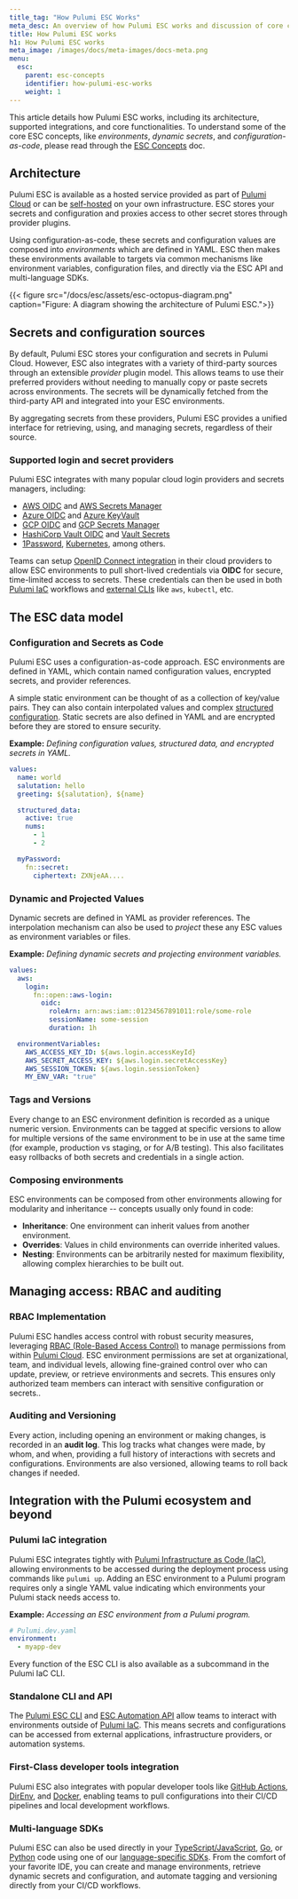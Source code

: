 ```yaml
---
title_tag: "How Pulumi ESC Works"
meta_desc: An overview of how Pulumi ESC works and discussion of core concepts.
title: How Pulumi ESC works
h1: How Pulumi ESC works
meta_image: /images/docs/meta-images/docs-meta.png
menu:
  esc:
    parent: esc-concepts
    identifier: how-pulumi-esc-works
    weight: 1
---
```


This article details how Pulumi ESC works, including its architecture, supported integrations, and core functionalities. To understand some of the core ESC concepts, like *environments*, *dynamic secrets*, and *configuration-as-code*, please read through the [ESC Concepts](/docs/esc/concepts/) doc.

## Architecture

Pulumi ESC is available as a hosted service provided as part of [Pulumi Cloud](/docs/pulumi-cloud/) or can be [self-hosted](/docs/esc/faq/#can-i-self-host-pulumi-esc) on your own infrastructure. ESC stores your secrets and configuration and proxies access to other secret stores through provider plugins.

Using configuration-as-code, these secrets and configuration values are composed into *environments* which are defined in YAML. ESC then makes these environments available to targets via common mechanisms like environment variables, configuration files, and directly via the ESC API and multi-language SDKs.

{{< figure src="/docs/esc/assets/esc-octopus-diagram.png" caption="Figure: A diagram showing the architecture of Pulumi ESC.">}}

## Secrets and configuration sources

By default, Pulumi ESC stores your configuration and secrets in Pulumi Cloud. However, ESC also integrates with a variety of third-party sources through an extensible *provider* plugin model. This allows teams to use their preferred providers without needing to manually copy or paste secrets across environments. The secrets will be dynamically fetched from the third-party API and integrated into your ESC environments.

By aggregating secrets from these providers, Pulumi ESC provides a unified interface for retrieving, using, and managing secrets, regardless of their source.

### Supported login and secret providers

Pulumi ESC integrates with many popular cloud login providers and secrets managers, including:

* [AWS OIDC](/docs/esc/integrations/dynamic-login-credentials/aws-login/) and [AWS Secrets Manager](/docs/esc/integrations/dynamic-secrets/aws-secrets/)
* [Azure OIDC](/docs/esc/integrations/dynamic-login-credentials/azure-login) and [Azure KeyVault](/docs/esc/integrations/dynamic-secrets/azure-secrets/)
* [GCP OIDC](/docs/esc/integrations/dynamic-login-credentials/gcp-login/) and [GCP Secrets Manager](/docs/esc/integrations/dynamic-secrets/gcp-secrets/)
* [HashiCorp Vault OIDC](/docs/esc/integrations/dynamic-login-credentials/vault-login/) and [Vault Secrets](/docs/esc/integrations/dynamic-secrets/vault-secrets/)
* [1Password](/docs/esc/integrations/dynamic-secrets/1password-secrets/), [Kubernetes](/docs/esc/integrations/kubernetes/), among others.

Teams can setup [OpenID Connect integration](/docs/pulumi-cloud/oidc/) in their cloud providers to allow ESC environments to pull short-lived credentials via **OIDC** for secure, time-limited access to secrets. These credentials can then be used in both [Pulumi IaC](/docs/pulumi-cloud/esc/environments/#using-with-pulumi-iac) workflows and [external CLIs](/docs/pulumi-cloud/esc/environments/#running-third-party-commands-using-pulumi-esc-secrets-and-config) like `aws`, `kubectl`, etc.

## The ESC data model

### Configuration and Secrets as Code

Pulumi ESC uses a configuration-as-code approach. ESC environments are defined in YAML, which contain named configuration values, encrypted secrets, and provider references.

A simple static environment can be thought of as a collection of key/value pairs. They can also contain interpolated values and complex [structured configuration](/docs/esc/environments/working-with-environments/#structured-configuration). Static secrets are also defined in YAML and are encrypted before they are stored to ensure security. 

**Example:** *Defining configuration values, structured data, and encrypted secrets in YAML.*

```yaml
values:
  name: world
  salutation: hello
  greeting: ${salutation}, ${name}

  structured_data:
    active: true
    nums:
      - 1
      - 2

  myPassword:
    fn::secret:
      ciphertext: ZXNjeAA....
```

### Dynamic and Projected Values

Dynamic secrets are defined in YAML as provider references. The interpolation mechanism can also be used to *project* these any ESC values as environment variables or files.

**Example:** *Defining dynamic secrets and projecting environment variables.*

```yaml
values:
  aws:
    login:
      fn::open::aws-login:
        oidc:
          roleArn: arn:aws:iam::01234567891011:role/some-role
          sessionName: some-session
          duration: 1h

  environmentVariables:
    AWS_ACCESS_KEY_ID: ${aws.login.accessKeyId}
    AWS_SECRET_ACCESS_KEY: ${aws.login.secretAccessKey}
    AWS_SESSION_TOKEN: ${aws.login.sessionToken}
    MY_ENV_VAR: "true"
```

### Tags and Versions

Every change to an ESC environment definition is recorded as a unique numeric version. Environments can be tagged at specific versions to allow for multiple versions of the same environment to be in use at the same time (for example, production vs staging, or for A/B testing). This also facilitates easy rollbacks of both secrets and credentials in a single action.

### Composing environments

ESC environments can be composed from other environments allowing for modularity and inheritance -- concepts usually only found in code:

* **Inheritance**: One environment can inherit values from another environment.
* **Overrides**: Values in child environments can override inherited values.
* **Nesting**: Environments can be arbitrarily nested for maximum flexibility, allowing complex hierarchies to be built out.

## Managing access: RBAC and auditing

### RBAC Implementation

Pulumi ESC handles access control with robust security measures, leveraging [RBAC (Role-Based Access Control)](/docs/esc/environments/access-control/) to manage permissions from within [Pulumi Cloud](/docs/pulumi-cloud). ESC environment permissions are set at organizational, team, and individual levels, allowing fine-grained control over who can update, preview, or retrieve environments and secrets. This ensures only authorized team members can interact with sensitive configuration or secrets..

### Auditing and Versioning

Every action, including opening an environment or making changes, is recorded in an **audit log**. This log tracks what changes were made, by whom, and when, providing a full history of interactions with secrets and configurations. Environments are also versioned, allowing teams to roll back changes if needed.

## Integration with the Pulumi ecosystem and beyond

### Pulumi IaC integration

Pulumi ESC integrates tightly with [Pulumi Infrastructure as Code (IaC)](/docs/iac/), allowing environments to be accessed during the deployment process using commands like `pulumi up`. Adding an ESC environment to a Pulumi program requires only a single YAML value indicating which environments your Pulumi stack needs access to.

**Example:** *Accessing an ESC environment from a Pulumi program.*

```yaml
# Pulumi.dev.yaml
environment:
  - myapp-dev
```

Every function of the ESC CLI is also available as a subcommand in the Pulumi IaC CLI.

### Standalone CLI and API

The [Pulumi ESC CLI](/docs/esc/cli/) and [ESC Automation API](/docs/esc/development/automation-api/) allow teams to interact with environments outside of [Pulumi IaC](/docs/iac/). This means secrets and configurations can be accessed from external applications, infrastructure providers, or automation systems.

### First-Class developer tools integration

Pulumi ESC also integrates with popular developer tools like [GitHub Actions](https://github.com/features/actions), [DirEnv](/docs/esc/integrations/dev-tools/direnv/), and [Docker](/docs/esc/integrations/dev-tools/docker/), enabling teams to pull configurations into their CI/CD pipelines and local development workflows.

### Multi-language SDKs

Pulumi ESC can also be used directly in your [TypeScript/JavaScript](/docs/esc/development/languages-sdks/javascript), [Go](/docs/esc/development/languages-sdks/go), or [Python](/docs/esc/development/languages-sdks/python) code using one of our [language-specific SDKs](/docs/esc/development/languages-sdks/). From the comfort of your favorite IDE, you can create and manage environments, retrieve dynamic secrets and configuration, and automate tagging and versioning directly from your CI/CD workflows.
